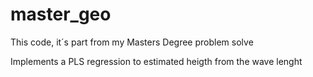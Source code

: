 # master_geo

This code, it´s part from my Masters Degree problem solve

Implements a PLS regression to estimated heigth from the wave lenght 
